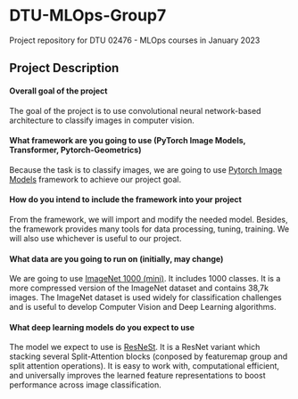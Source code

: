 # DTU-MLOps-Group7
Project repository for DTU 02476 - MLOps courses in January 2023

## Project Description
 
#### Overall goal of the project
The goal of the project is to use convolutional neural network-based architecture to classify images in computer vision.      

#### What framework are you going to use (PyTorch Image Models, Transformer, Pytorch-Geometrics)
Because the task is to classify images, we are going to use [Pytorch Image Models](https://github.com/rwightman/pytorch-image-models) framework to achieve our project goal.     

#### How do you intend to include the framework into your project
From the framework, we will import and modify the needed model. Besides, the framework provides many tools for data processing, tuning, training. We will also use whichever is useful to our project.     

#### What data are you going to run on (initially, may change)
We are going to use [ImageNet 1000 (mini)](https://www.kaggle.com/datasets/ifigotin/imagenetmini-1000). It includes 1000 classes. It is a more compressed version of the ImageNet dataset and contains 38,7k images. The ImageNet dataset is used widely for classification challenges and is useful to develop Computer Vision and Deep Learning algorithms.

#### What deep learning models do you expect to use
The model we expect to use is [ResNeSt](https://arxiv.org/pdf/2004.08955.pdf). It is a ResNet variant which stacking several Split-Attention blocks (conposed by featuremap group and split attention operations). It is easy to work with, computational efficient, and universally improves the learned feature representations to boost performance across image classification.

